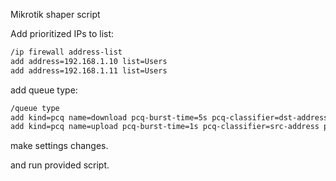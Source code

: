Mikrotik shaper script

Add prioritized IPs to list:
```bash
/ip firewall address-list
add address=192.168.1.10 list=Users
add address=192.168.1.11 list=Users
```
add queue type:
```bash
/queue type
add kind=pcq name=download pcq-burst-time=5s pcq-classifier=dst-address pcq-dst-address6-mask=64 pcq-src-address6-mask=64
add kind=pcq name=upload pcq-burst-time=1s pcq-classifier=src-address pcq-dst-address6-mask=64 pcq-src-address6-mask=64
```
make settings changes.

and run provided script.

